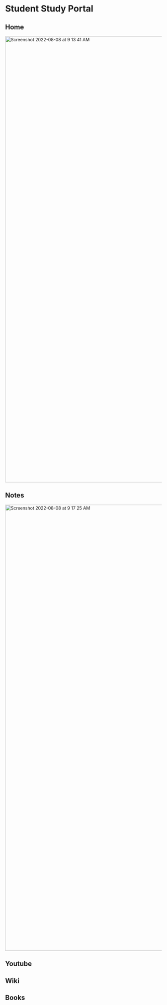 
# Student Study Portal

## Home
<img width="1433" alt="Screenshot 2022-08-08 at 9 13 41 AM" src="https://user-images.githubusercontent.com/76690746/183336530-478d7b67-9b22-466e-b581-3f5be30a01dc.png">

## Notes
<img width="1433" alt="Screenshot 2022-08-08 at 9 17 25 AM" src="https://user-images.githubusercontent.com/76690746/183336644-6a3b5219-697d-43e9-9eab-ad8fe0c06f52.png">

## Youtube


## Wiki

## Books
